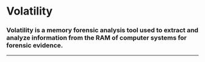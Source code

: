 # Volatility


### Volatility is a memory forensic analysis tool used to extract and analyze information from the RAM of computer systems for forensic evidence.

---
